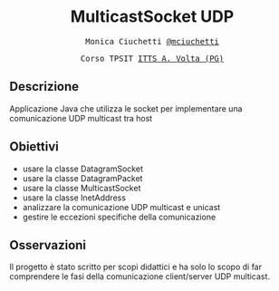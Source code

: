 <h1 align="center">MulticastSocket UDP</h1>

<p align="center" style="font-family: monospace">Monica Ciuchetti <a href="https://github.com/mciuchetti">@mciuchetti</a></p>
<p align="center" style="font-family: monospace">Corso TPSIT <a href="https://www.avoltapg.edu.it/">ITTS A. Volta (PG)</a></p>

## Descrizione
Applicazione Java che utilizza le socket per implementare una comunicazione UDP multicast tra host

## Obiettivi
- usare la classe DatagramSocket
- usare la classe DatagramPacket
- usare la classe MulticastSocket
- usare la classe InetAddress
- analizzare la comunicazione UDP multicast e unicast
- gestire le eccezioni specifiche della comunicazione

## Osservazioni
Il progetto è stato scritto per scopi didattici e ha solo lo scopo di far comprendere le fasi della comunicazione client/server UDP multicast.